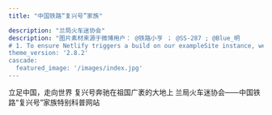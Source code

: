 ```yaml
---
title: "中国铁路“复兴号”家族"

description: "兰局火车迷协会"
description: "图片素材来源于微博用户： @铁路小亨 ； @SS-287 ; @Blue_明
# 1. To ensure Netlify triggers a build on our exampleSite instance, we need to change a file in the exampleSite directory.
theme_version: '2.8.2'
cascade:
  featured_image: '/images/index.jpg'
---
```

立足中国，走向世界
复兴号奔驰在祖国广袤的大地上
兰局火车迷协会——中国铁路“复兴号”家族特别科普网站
